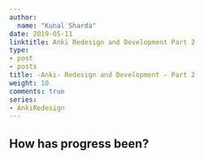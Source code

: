 ```yaml
---
author:
  name: "Kunal Sharda"
date: 2019-05-11
linktitle: Anki Redesign and Development Part 2
type:
- post
- posts
title: -Anki- Redesign and Development - Part 2
weight: 10
comments: true
series: 
- AnkiRedesign
---
```


## How has progress been?

